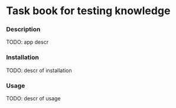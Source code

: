 # Task book for testing knowledge

### Description
TODO: app descr

### Installation
TODO: descr of installation

### Usage
TODO: descr of usage
